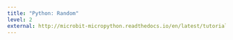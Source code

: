 ```yaml
---
title: "Python: Random"
level: 2
external: http://microbit-micropython.readthedocs.io/en/latest/tutorials/random.html
---
```

